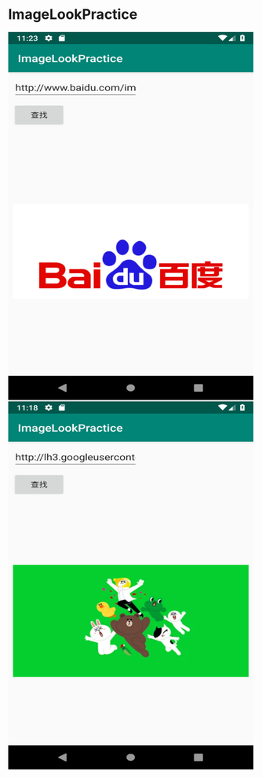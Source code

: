 # ImageLookPractice

<img width="500" height="750" src="https://github.com/MuHongWeiWei/ImageLookPractice/blob/master/Screenshot_1551630225.png"/>
<img width="500" height="750" src="https://github.com/MuHongWeiWei/ImageLookPractice/blob/master/Screenshot_1551629892.png"/>
